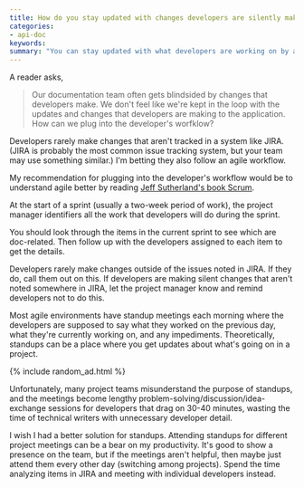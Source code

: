 ```yaml
---
title: How do you stay updated with changes developers are silently making?
categories:
- api-doc
keywords:
summary: "You can stay updated with what developers are working on by analyzing the items assigned to the current sprint and asking the assigned developer for details."
---
```


A reader asks,

> Our documentation team often gets blindsided by changes that developers make. We don't feel like we're kept in the loop with the updates and changes that developers are making to the application. How can we plug into the developer's worfklow?

Developers rarely make changes that aren't tracked in a system like JIRA. (JIRA is probably the most common issue tracking system, but your team may use something similar.) I'm betting they also follow an agile workflow.

My recommendation for plugging into the developer's workflow would be to understand agile better by reading [Jeff Sutherland's book Scrum](http://www.audible.com/pd/Business/Scrum-Audiobook/B00NJ3WS9G?pcrid=71144899740&mkwid=s7oW74D4h_dc&pmt=&source_code=GPAGBSH0508140001&pkw=).

At the start of a sprint (usually a two-week period of work), the project manager identifiers all the work that developers will do during the sprint.  

You should look through the items in the current sprint to see which are doc-related. Then follow up with the developers assigned to each item to get the details.

Developers rarely make changes outside of the issues noted in JIRA. If they do, call them out on this. If developers are making silent changes that aren't noted somewhere in JIRA, let the project manager know and remind developers not to do this.

Most agile environments have standup meetings each morning where the developers are supposed to say what they worked on the previous day, what they're currently working on, and any impediments. Theoretically, standups can be a place where you get updates about what's going on in a project.

{% include random_ad.html %}

Unfortunately, many project teams misunderstand the purpose of standups, and the meetings become lengthy problem-solving/discussion/idea-exchange sessions for developers that drag on 30-40 minutes, wasting the time of technical writers with unnecessary developer detail.

I wish I had a better solution for standups. Attending standups for different project meetings can be a bear on my productivity. It's good to show a presence on the team, but if the meetings aren't helpful, then maybe just attend them every other day (switching among projects). Spend the time analyzing items in JIRA and meeting with individual developers instead.
